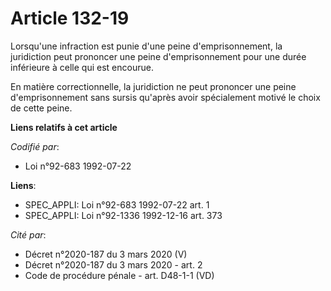 # Article 132-19

Lorsqu'une infraction est punie d'une peine d'emprisonnement, la juridiction peut prononcer une peine d'emprisonnement pour
une durée inférieure à celle qui est encourue.

En matière correctionnelle, la juridiction ne peut prononcer une peine d'emprisonnement sans sursis qu'après avoir
spécialement motivé le choix de cette peine.

**Liens relatifs à cet article**

_Codifié par_:

  - Loi n°92-683 1992-07-22

**Liens**:

  - SPEC_APPLI: Loi n°92-683 1992-07-22 art. 1
  - SPEC_APPLI: Loi n°92-1336 1992-12-16 art. 373

_Cité par_:

  - Décret n°2020-187 du 3 mars 2020 (V)
  - Décret n°2020-187 du 3 mars 2020 - art. 2
  - Code de procédure pénale - art. D48-1-1 (VD)
